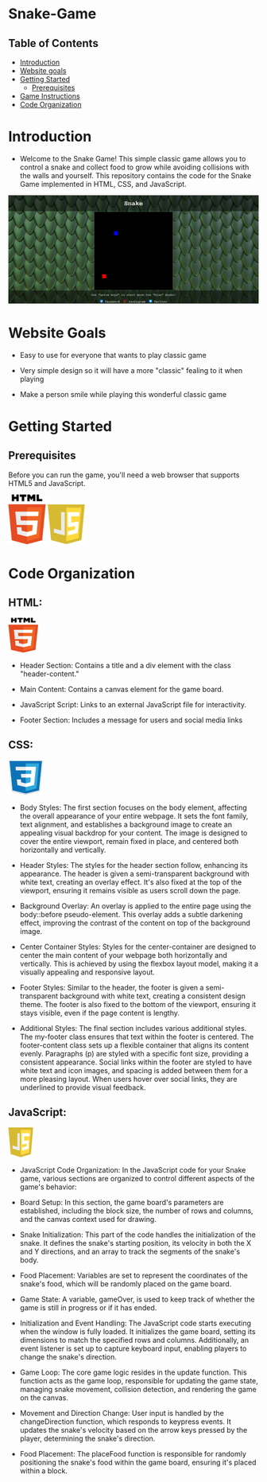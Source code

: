 # Snake-Game

## Table of Contents
- [Introduction](#introduction)
- [Website goals](#website-goals)
- [Getting Started](#getting-started)
  - [Prerequisites](#prerequisites)
- [Game Instructions](#game-instructions)
- [Code Organization](#codeorganization)

# Introduction

+ Welcome to the Snake Game! This simple classic game allows you to control a snake and collect food to grow while avoiding collisions with the walls and yourself. This repository contains the code for the Snake Game implemented in HTML, CSS, and JavaScript.

![Alt Text](README.img/Snake-pic.png)

# Website Goals

+ Easy to use for everyone that wants to play classic game

+ Very simple design so it will have a more "classic" fealing to it when playing

+ Make a person smile while playing this wonderful classic game


# Getting Started

## Prerequisites

Before you can run the game, you'll need a web browser that supports HTML5 and JavaScript.

<img src="README.img/htmll.png" alt="Alt Text" width="75" height="100">
<img src="README.img/Javaa.png" alt="Alt Text" width="75" height="80">

# Code Organization

## HTML: 

<img src="README.img/htmll.png" alt="Alt Text" width="60" height="70">

+ Header Section: Contains a title and a div element with the class "header-content."

+ Main Content: Contains a canvas element for the game board.

+ JavaScript Script: Links to an external JavaScript file for interactivity.

+ Footer Section: Includes a message for users and social media links

## CSS: 

<img src="README.img/csss.png" alt="Alt Text" width="70" height="70">

+ Body Styles:
The first section focuses on the body element, affecting the overall appearance of your entire webpage. It sets the font family, text alignment, and establishes a background image to create an appealing visual backdrop for your content. The image is designed to cover the entire viewport, remain fixed in place, and centered both horizontally and vertically.

+ Header Styles:
The styles for the header section follow, enhancing its appearance. The header is given a semi-transparent background with white text, creating an overlay effect. It's also fixed at the top of the viewport, ensuring it remains visible as users scroll down the page.

+ Background Overlay:
An overlay is applied to the entire page using the body::before pseudo-element. This overlay adds a subtle darkening effect, improving the contrast of the content on top of the background image.

+ Center Container Styles:
Styles for the center-container are designed to center the main content of your webpage both horizontally and vertically. This is achieved by using the flexbox layout model, making it a visually appealing and responsive layout.

+ Footer Styles:
Similar to the header, the footer is given a semi-transparent background with white text, creating a consistent design theme. The footer is also fixed to the bottom of the viewport, ensuring it stays visible, even if the page content is lengthy.

+ Additional Styles:
The final section includes various additional styles. The my-footer class ensures that text within the footer is centered. The footer-content class sets up a flexible container that aligns its content evenly. Paragraphs (p) are styled with a specific font size, providing a consistent appearance. Social links within the footer are styled to have white text and icon images, and spacing is added between them for a more pleasing layout. When users hover over social links, they are underlined to provide visual feedback.

## JavaScript:

<img src="README.img/Javaa.png" alt="Alt Text" width="50" height="60">

+ JavaScript Code Organization:
In the JavaScript code for your Snake game, various sections are organized to control different aspects of the game's behavior:

+ Board Setup:
In this section, the game board's parameters are established, including the block size, the number of rows and columns, and the canvas context used for drawing.

+ Snake Initialization:
This part of the code handles the initialization of the snake. It defines the snake's starting position, its velocity in both the X and Y directions, and an array to track the segments of the snake's body.

+ Food Placement:
Variables are set to represent the coordinates of the snake's food, which will be randomly placed on the game board.

+ Game State:
A variable, gameOver, is used to keep track of whether the game is still in progress or if it has ended.

+ Initialization and Event Handling:
The JavaScript code starts executing when the window is fully loaded. It initializes the game board, setting its dimensions to match the specified rows and columns. Additionally, an event listener is set up to capture keyboard input, enabling players to change the snake's direction.

+ Game Loop:
The core game logic resides in the update function. This function acts as the game loop, responsible for updating the game state, managing snake movement, collision detection, and rendering the game on the canvas.

+ Movement and Direction Change:
User input is handled by the changeDirection function, which responds to keypress events. It updates the snake's velocity based on the arrow keys pressed by the player, determining the snake's direction.

+ Food Placement:
The placeFood function is responsible for randomly positioning the snake's food within the game board, ensuring it's placed within a block.